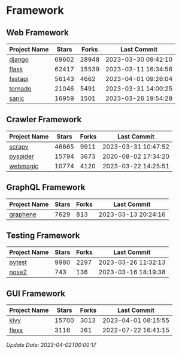 # Framework

## Web Framework
| Project Name | Stars | Forks | Last Commit |
| ------------ | ----- | ----- | ----------- |
| [django](https://github.com/django/django) | 69602 | 28948 | 2023-03-30 09:42:10 |
| [flask](https://github.com/pallets/flask) | 62417 | 15539 | 2023-03-11 16:34:56 |
| [fastapi](https://github.com/tiangolo/fastapi) | 56143 | 4662 | 2023-04-01 09:26:04 |
| [tornado](https://github.com/tornadoweb/tornado) | 21046 | 5491 | 2023-03-31 14:00:25 |
| [sanic](https://github.com/sanic-org/sanic) | 16959 | 1501 | 2023-03-26 19:54:28 |

## Crawler Framework
| Project Name | Stars | Forks | Last Commit |
| ------------ | ----- | ----- | ----------- |
| [scrapy](https://github.com/scrapy/scrapy) | 46665 | 9911 | 2023-03-31 10:47:52 |
| [pyspider](https://github.com/binux/pyspider) | 15794 | 3673 | 2020-08-02 17:34:20 |
| [webmagic](https://github.com/code4craft/webmagic) | 10774 | 4120 | 2023-03-22 14:25:51 |

## GraphQL Framework
| Project Name | Stars | Forks | Last Commit |
| ------------ | ----- | ----- | ----------- |
| [graphene](https://github.com/graphql-python/graphene) | 7629 | 813 | 2023-03-13 20:24:16 |

## Testing Framework
| Project Name | Stars | Forks | Last Commit |
| ------------ | ----- | ----- | ----------- |
| [pytest](https://github.com/pytest-dev/pytest) | 9980 | 2297 | 2023-03-26 11:32:13 |
| [nose2](https://github.com/nose-devs/nose2) | 743 | 136 | 2023-03-16 18:19:38 |

## GUI Framework
| Project Name | Stars | Forks | Last Commit |
| ------------ | ----- | ----- | ----------- |
| [kivy](https://github.com/kivy/kivy) | 15700 | 3013 | 2023-04-01 08:15:55 |
| [flexx](https://github.com/flexxui/flexx) | 3116 | 261 | 2022-07-22 16:41:15 |

*Update Date: 2023-04-02T00:00:17*
